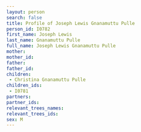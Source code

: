 ```yaml
---
layout: person
search: false
title: Profile of Joseph Lewis Gnanamuttu Pulle
person_id: I0782
first_name: Joseph Lewis
last_name: Gnanamuttu Pulle
full_name: Joseph Lewis Gnanamuttu Pulle
mother: 
mother_id: 
father: 
father_id: 
children:
 - Christina Gnanamuttu Pulle
children_ids:
 - I0781
partners:
partner_ids:
relevant_trees_names:
relevant_trees_ids:
sex: M
---
```


